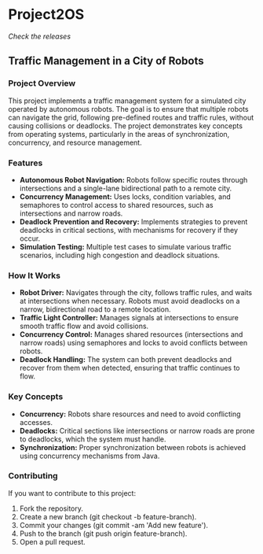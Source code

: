 # Project2OS
*Check the releases*

## Traffic Management in a City of Robots

### Project Overview
This project implements a traffic management system for a simulated city operated by autonomous robots. The goal is to ensure that multiple robots can navigate the grid, following pre-defined routes and traffic rules, without causing collisions or deadlocks. The project demonstrates key concepts from operating systems, particularly in the areas of synchronization, concurrency, and resource management.

### Features
- **Autonomous Robot Navigation:** Robots follow specific routes through intersections and a single-lane bidirectional path to a remote city.
- **Concurrency Management:** Uses locks, condition variables, and semaphores to control access to shared resources, such as intersections and narrow roads.
- **Deadlock Prevention and Recovery:** Implements strategies to prevent deadlocks in critical sections, with mechanisms for recovery if they occur.
- **Simulation Testing:** Multiple test cases to simulate various traffic scenarios, including high congestion and deadlock situations.

### How It Works
- **Robot Driver:** Navigates through the city, follows traffic rules, and waits at intersections when necessary. Robots must avoid deadlocks on a narrow, bidirectional road to a remote location.
- **Traffic Light Controller:** Manages signals at intersections to ensure smooth traffic flow and avoid collisions.
- **Concurrency Control:** Manages shared resources (intersections and narrow roads) using semaphores and locks to avoid conflicts between robots.
- **Deadlock Handling:** The system can both prevent deadlocks and recover from them when detected, ensuring that traffic continues to flow.

### Key Concepts
- **Concurrency:** Robots share resources and need to avoid conflicting accesses.
- **Deadlocks:** Critical sections like intersections or narrow roads are prone to deadlocks, which the system must handle.
- **Synchronization:** Proper synchronization between robots is achieved using concurrency mechanisms from Java.

### Contributing
If you want to contribute to this project:

1. Fork the repository.
2. Create a new branch (git checkout -b feature-branch).
3. Commit your changes (git commit -am 'Add new feature').
4. Push to the branch (git push origin feature-branch).
5. Open a pull request.
